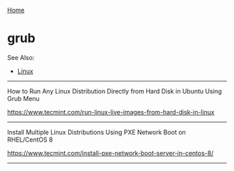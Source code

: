 [Home](Readme.md)
# grub

See Also:

 - [Linux](Linux.md)

---

How to Run Any Linux Distribution Directly from Hard Disk in Ubuntu Using Grub Menu

https://www.tecmint.com/run-linux-live-images-from-hard-disk-in-linux

---

Install Multiple Linux Distributions Using PXE Network Boot on RHEL/CentOS 8

https://www.tecmint.com/install-pxe-network-boot-server-in-centos-8/

---
